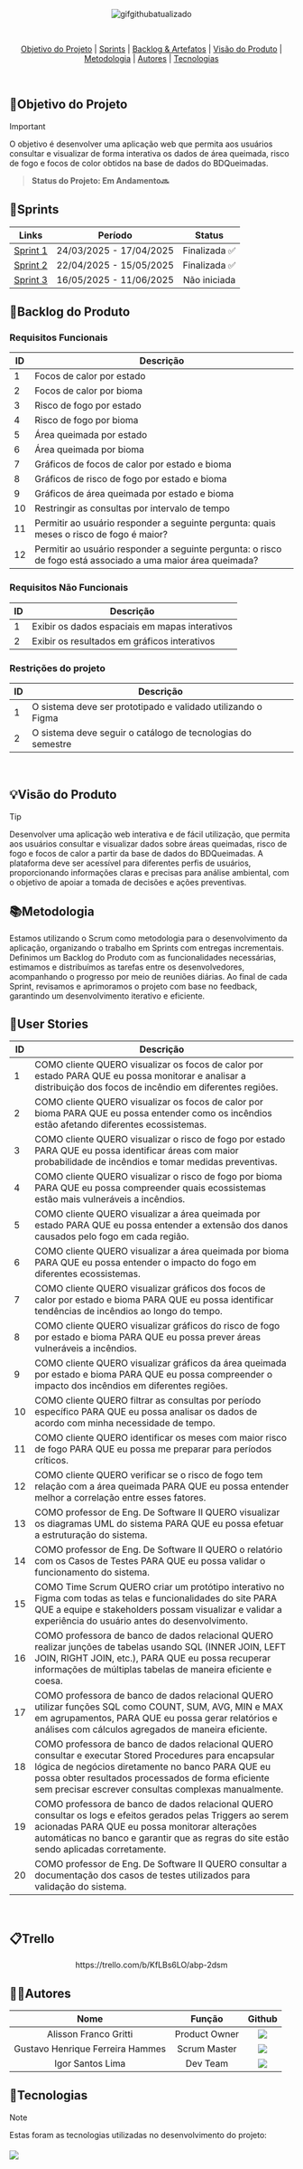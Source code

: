 <p align="center">
  <img src="https://github.com/user-attachments/assets/da2c22a6-1fee-4c20-8ffc-9aa337d1a9ea" alt="gifgithubatualizado">
</p>

<br>

  

<p align="center">
  <a href="#objetivo">Objetivo do Projeto</a>  |
  <a href="#sprints">Sprints</a>  |
  <a href="#backlogArtefatos">Backlog & Artefatos</a>  |
  <a href="#visão">Visão do Produto</a>  |
  <a href="#metodologia">Metodologia</a>  |
  <a href="#autores">Autores</a>  |
  <a href="#tecnologias">Tecnologias</a>  
</p>

</br>

<span id="objetivo">
  
## 📌Objetivo do Projeto
> [!IMPORTANT]
> O objetivo é desenvolver uma aplicação web que permita aos usuários consultar e visualizar de forma interativa os dados de área queimada, risco de fogo e focos de color obtidos na base de dados do BDQueimadas.

> **Status do Projeto: Em Andamento🔜**

<span id="sprints">

## 📅Sprints 

| Links | Período | Status |
|:-----:|:----------:|:---------:|
| [Sprint 1](https://github.com/octacodeteam/ABP2/tree/sprint-1) | 24/03/2025 - 17/04/2025 | Finalizada ✅|
| [Sprint 2](https://github.com/octacodeteam/ABP2/tree/sprint-2) | 22/04/2025 - 15/05/2025 | Finalizada ✅|  
| [Sprint 3](https://github.com/octacodeteam/ABP2/tree/sprint-3) | 16/05/2025 - 11/06/2025 | Não iniciada | 

<span id="backlogArtefatos">
  
## 🌲Backlog do Produto
<p align="center">

### Requisitos Funcionais

| ID        | Descrição                                                                  |
|-----------|----------------------------------------------------------------------------|
| 1     | Focos de calor por estado                                                         |
| 2     | Focos de calor por bioma                                                         |
| 3     | Risco de fogo por estado                                                         |
| 4     | Risco de fogo por bioma                                                         |
| 5     | Área queimada por estado                                                         |
| 6     | Área queimada por bioma                                                         |
| 7     | Gráficos de focos de calor por estado e bioma                                                         |
| 8     | Gráficos de risco de fogo por estado e bioma                                                         |
| 9     | Gráficos de área queimada por estado e bioma                                                         |
| 10    | Restringir as consultas por intervalo de tempo                                                         |
| 11    | Permitir ao usuário responder a seguinte pergunta: quais meses o risco de fogo é maior?                                                         |
| 12    | Permitir ao usuário responder a seguinte pergunta: o risco de fogo está associado a uma maior área queimada?                                                         |

### Requisitos Não Funcionais

| ID        | Descrição                                                                  |
|-----------|----------------------------------------------------------------------------|
| 1    | Exibir os dados espaciais em mapas interativos                                                         |
| 2    | Exibir os resultados em gráficos interativos                                                         |

### Restrições do projeto

| ID        | Descrição                                                                  |
|-----------|----------------------------------------------------------------------------|
| 1    | O sistema deve ser prototipado e validado utilizando o Figma                                                         |
| 2    | O sistema deve seguir o catálogo de tecnologias do semestre                                                         |

<br>

<span id="visão">
  
## 💡Visão do Produto
> [!TIP]
> Desenvolver uma aplicação web interativa e de fácil utilização, que permita aos usuários consultar e visualizar dados sobre áreas queimadas, risco de fogo e focos de calor a partir da base de dados do BDQueimadas. A plataforma deve ser acessível para diferentes perfis de usuários, proporcionando informações claras e precisas para análise ambiental, com o objetivo de apoiar a tomada de decisões e ações preventivas.
<span id="metodologia">
  
## 📚Metodologia
Estamos utilizando o Scrum como metodologia para o desenvolvimento da aplicação, organizando o trabalho em Sprints com entregas incrementais. Definimos um Backlog do Produto com as funcionalidades necessárias, estimamos e distribuímos as tarefas entre os desenvolvedores, acompanhando o progresso por meio de reuniões diárias. Ao final de cada Sprint, revisamos e aprimoramos o projeto com base no feedback, garantindo um desenvolvimento iterativo e eficiente.

<span id="tecnologias">
  
## 👥User Stories

| ID        | Descrição                                                                  |
|-----------|----------------------------------------------------------------------------|
| 1 | COMO cliente QUERO visualizar os focos de calor por estado PARA QUE eu possa monitorar e analisar a distribuição dos focos de incêndio em diferentes regiões.                               |
| 2 | COMO cliente QUERO visualizar os focos de calor por bioma PARA QUE eu possa entender como os incêndios estão afetando diferentes ecossistemas.                               |
| 3 | COMO cliente QUERO visualizar o risco de fogo por estado PARA QUE eu possa identificar áreas com maior probabilidade de incêndios e tomar medidas preventivas.   |
| 4     | COMO cliente QUERO visualizar o risco de fogo por bioma PARA QUE eu possa compreender quais ecossistemas estão mais vulneráveis a incêndios.                               |
| 5     | COMO cliente QUERO visualizar a área queimada por estado PARA QUE eu possa entender a extensão dos danos causados pelo fogo em cada região.                               |
| 6     | COMO cliente QUERO visualizar a área queimada por bioma PARA QUE eu possa entender o impacto do fogo em diferentes ecossistemas.                                |
| 7     | COMO cliente QUERO visualizar gráficos dos focos de calor por estado e bioma PARA QUE eu possa identificar tendências de incêndios ao longo do tempo.                               |
| 8     | COMO cliente QUERO visualizar gráficos do risco de fogo por estado e bioma PARA QUE eu possa prever áreas vulneráveis a incêndios.                               |
| 9     | COMO cliente QUERO visualizar gráficos da área queimada por estado e bioma PARA QUE eu possa compreender o impacto dos incêndios em diferentes regiões.                               |
| 10    | COMO cliente QUERO filtrar as consultas por período específico PARA QUE eu possa analisar os dados de acordo com minha necessidade de tempo.                               |
| 11    | COMO cliente QUERO identificar os meses com maior risco de fogo PARA QUE eu possa me preparar para períodos críticos.                              |
| 12    | COMO cliente QUERO verificar se o risco de fogo tem relação com a área queimada PARA QUE eu possa entender melhor a correlação entre esses fatores.                               |
| 13 | COMO professor de Eng. De Software II QUERO visualizar os diagramas UML do sistema PARA QUE eu possa efetuar a estruturação do sistema.  |
| 14 | COMO professor de Eng. De Software II QUERO o relatório com os Casos de Testes PARA QUE eu possa validar o funcionamento do sistema.  |
| 15 | COMO Time Scrum QUERO criar um protótipo interativo no Figma com todas as telas e funcionalidades do site PARA QUE a equipe e stakeholders possam visualizar e validar a experiência do usuário antes do desenvolvimento.  |
| 16 | COMO professora de banco de dados relacional QUERO realizar junções de tabelas usando SQL (INNER JOIN, LEFT JOIN, RIGHT JOIN, etc.), PARA QUE eu possa recuperar informações de múltiplas tabelas de maneira eficiente e coesa.  |
| 17 | COMO professora de banco de dados relacional QUERO utilizar funções SQL como COUNT, SUM, AVG, MIN e MAX em agrupamentos, PARA QUE eu possa gerar relatórios e análises com cálculos agregados de maneira eficiente.   |
| 18 | COMO professora de banco de dados relacional QUERO consultar e executar Stored Procedures para encapsular lógica de negócios diretamente no banco PARA QUE eu possa obter resultados processados de forma eficiente sem precisar escrever consultas complexas manualmente.  |
| 19 | COMO professora de banco de dados relacional QUERO consultar os logs e efeitos gerados pelas Triggers ao serem acionadas PARA QUE eu possa monitorar alterações automáticas no banco e garantir que as regras do site estão sendo aplicadas corretamente.  |
| 20 | COMO professor de Eng. De Software II QUERO consultar a documentação dos casos de testes utilizados para validação do sistema.  |


<br>  

## 📋Trello
<p align="center">
https://trello.com/b/KfLBs6LO/abp-2dsm<br>

## 👨‍💻**Autores** 

|      Nome      |    Função       |                            Github                             |
| :--------------: | :-----------: | :----------------------------------------------------------: |
|  Alisson Franco Gritti  | Product Owner | <a href="https://github.com/alissonfatec"><img src="https://img.shields.io/badge/GitHub-100000?style=for-the-badge&logo=github&logoColor=white"></a> |
|  Gustavo Henrique Ferreira Hammes  | Scrum Master | <a href="https://github.com/GustavoHammes"><img src="https://img.shields.io/badge/GitHub-100000?style=for-the-badge&logo=github&logoColor=white"></a> |
|  Igor Santos Lima  | Dev Team | <a href="https://github.com/IgorSantosL"><img src="https://img.shields.io/badge/GitHub-100000?style=for-the-badge&logo=github&logoColor=white"></a> |

<span id="tecnologias">
  
## 🔌**Tecnologias**
> [!NOTE]
> Estas foram as tecnologias utilizadas no desenvolvimento do projeto:

<h4 align="left">
 <img src="https://skillicons.dev/icons?i=html,css,react,figma,vscode,js,ts,postgres,mysql,git,github&perline=14">
</h4>
<br>
